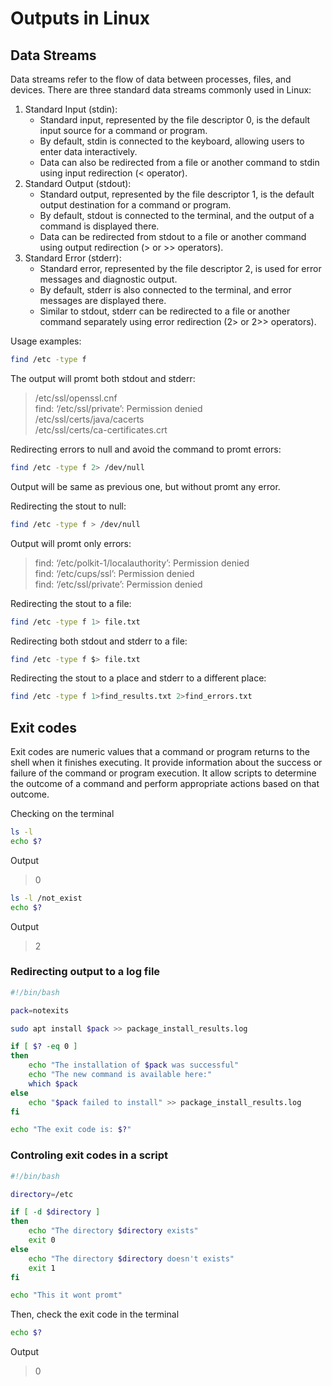 # Outputs in Linux

## Data Streams
Data streams refer to the flow of data between processes, files, and devices. There are three standard data streams commonly used in Linux:

1. Standard Input (stdin):
    - Standard input, represented by the file descriptor 0, is the default input source for a command or program.
    - By default, stdin is connected to the keyboard, allowing users to enter data interactively.
   - Data can also be redirected from a file or another command to stdin using input redirection (< operator).
2. Standard Output (stdout):
   - Standard output, represented by the file descriptor 1, is the default output destination for a command or program.
   - By default, stdout is connected to the terminal, and the output of a command is displayed there.
   - Data can be redirected from stdout to a file or another command using output redirection (> or >> operators).
3. Standard Error (stderr):
   - Standard error, represented by the file descriptor 2, is used for error messages and diagnostic output.
   - By default, stderr is also connected to the terminal, and error messages are displayed there.
   - Similar to stdout, stderr can be redirected to a file or another command separately using error redirection (2> or 2>> operators).

Usage examples: 

```bash
find /etc -type f
```

The output will promt both stdout and stderr:
> /etc/ssl/openssl.cnf <br>
> find: ‘/etc/ssl/private’: Permission denied <br>
> /etc/ssl/certs/java/cacerts <br>
> /etc/ssl/certs/ca-certificates.crt <br> 

Redirecting errors to null and avoid the command to promt errors:
```bash
find /etc -type f 2> /dev/null 
```
Output will be same as previous one, but without promt any error.

Redirecting the stout to null:
```bash
find /etc -type f > /dev/null 
```
Output will promt only errors:
> find: ‘/etc/polkit-1/localauthority’: Permission denied <br>
> find: ‘/etc/cups/ssl’: Permission denied <br>
> find: ‘/etc/ssl/private’: Permission denied

Redirecting the stout to a file:
```bash
find /etc -type f 1> file.txt
```

Redirecting both stdout and stderr to a file:
```bash
find /etc -type f $> file.txt
```

Redirecting the stout to a place and stderr to a different place:
```bash
find /etc -type f 1>find_results.txt 2>find_errors.txt 
```

## Exit codes
Exit codes are numeric values that a command or program returns to the shell when it finishes executing. It provide information about the success or failure of the command or program execution. It allow scripts to determine the outcome of a command and perform appropriate actions based on that outcome.

Checking on the terminal
```bash
ls -l
echo $?
```
Output
>0

```bash
ls -l /not_exist
echo $?
```
Output
>2

### Redirecting output to a log file
```bash
#!/bin/bash

pack=notexits

sudo apt install $pack >> package_install_results.log

if [ $? -eq 0 ]
then
    echo "The installation of $pack was successful"
    echo "The new command is available here:"
    which $pack
else
    echo "$pack failed to install" >> package_install_results.log
fi

echo "The exit code is: $?"
```

### Controling exit codes in a script
```bash
#!/bin/bash

directory=/etc

if [ -d $directory ]
then
    echo "The directory $directory exists"
    exit 0
else
    echo "The directory $directory doesn't exists"
    exit 1
fi

echo "This it wont promt"
```
Then, check the exit code in the terminal
```bash
echo $?
```
Output
> 0